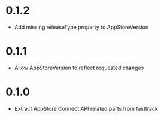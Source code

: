 # 0.1.2
* Add missing releaseType property to AppStoreVersion

# 0.1.1
* Allow AppStoreVersion to reflect requested changes

# 0.1.0
* Extract AppStore Connect API related parts from fasttrack 